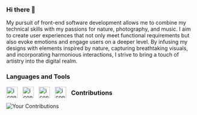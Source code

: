### Hi there 👋

My pursuit of front-end software development allows me to combine my technical skills with my passions for nature, photography, and music. I aim to create user experiences that not only meet functional requirements but also evoke emotions and engage users on a deeper level. By infusing my designs with elements inspired by nature, capturing breathtaking visuals, and incorporating harmonious interactions, I strive to bring a touch of artistry into the digital realm.

### Languages and Tools

<img align="left" alt="icon" width="30px" style="padding-right:10px;" src="https://cdn.jsdelivr.net/gh/devicons/devicon/icons/react/react-original.svg" />
<img align="left" alt="icon" width="30px" style="padding-right:10px;" src="https://cdn.jsdelivr.net/gh/devicons/devicon/icons/javascript/javascript-original.svg" />
<img align="left" alt="icon" width="30px" style="padding-right:10px;" src="https://cdn.jsdelivr.net/gh/devicons/devicon/icons/html5/html5-original.svg" />
<img align="left" alt="icon" width="30px" style="padding-right:10px;" src="https://cdn.jsdelivr.net/gh/devicons/devicon/icons/css3/css3-plain.svg" />

### Contributions

![Your Contributions](https://github-readme-streak-stats.herokuapp.com/?user=mrlobatoman)



<!--
**mrlobatoman/mrlobatoman** is a ✨ _special_ ✨ repository because its `README.md` (this file) appears on your GitHub profile.

Here are some ideas to get you started:

- 🔭 I’m currently working on ...
- 🌱 I’m currently learning ...
- 👯 I’m looking to collaborate on ...
- 🤔 I’m looking for help with ...
- 💬 Ask me about ...
- 📫 How to reach me: ...
- 😄 Pronouns: ...
- ⚡ Fun fact: ...
-->
